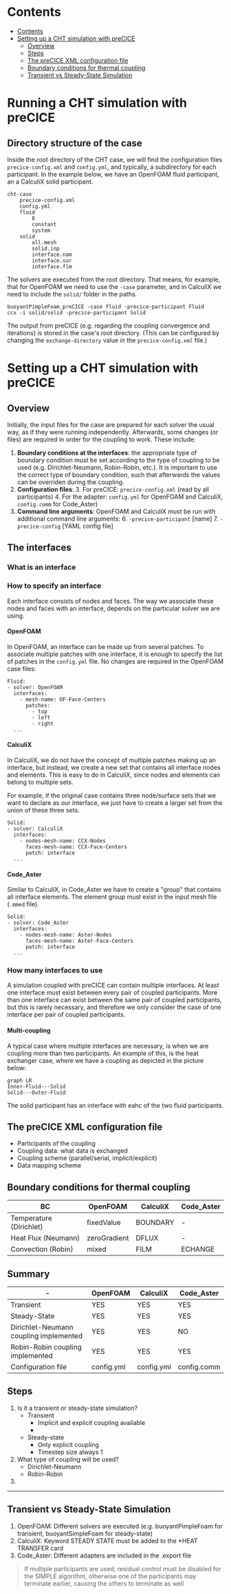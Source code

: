 

# Contents

<!-- TOC depthFrom:1 depthTo:6 withLinks:1 updateOnSave:1 orderedList:0 -->

- [Contents](#contents)
- [Setting up a CHT simulation with preCICE](#setting-up-a-cht-simulation-with-precice)
	- [Overview](#overview)
	- [Steps](#steps)
	- [The preCICE XML configuration file](#the-precice-xml-configuration-file)
	- [Boundary conditions for thermal coupling](#boundary-conditions-for-thermal-coupling)
	- [Transient vs Steady-State Simulation](#transient-vs-steady-state-simulation)

<!-- /TOC -->

# Running a CHT simulation with preCICE

## Directory structure of the case

Inside the root directory of the CHT case, we will find the configuration files `precice-config.xml` and `config.yml`, and typically, a subdirectory for each participant.  In the example below, we have an OpenFOAM fluid participant, an a CalculiX solid participant.

	cht-case
		precice-config.xml
		config.yml
		fluid
			0
			constant
			system
		solid
			all.mesh
			solid.inp
			interface.nam
			interface.sur
			interface.flm

The solvers are executed from the root directory.  That means, for example, that for OpenFOAM we need to use the `-case` parameter, and in CalculiX we need to include the `solid/` folder in the paths.

	buoyantPimpleFoam_preCICE -case fluid -precice-participant Fluid
	ccx -i solid/solid -precice-participant Solid

The output from preCICE (e.g. regarding the coupling convergence and iterations) is stored in the case's root directory.  (This can be configured by changing the `exchange-directory` value in the `precice-config.xml` file.)

# Setting up a CHT simulation with preCICE

## Overview
Initially, the input files for the case are prepared for each solver the usual way, as if they were running independently.  Afterwards, some changes (or files) are required in order for the coupling to work.  These include:

 1. **Boundary conditions at the interfaces**: the appropriate type of boundary condition must be set according to the type of coupling to be used (e.g. Dirichlet-Neumann, Robin-Robin, etc.).  It is important to use the correct type of boundary condition, such that afterwards the values can be overriden during the coupling.
 2. **Configuration files**:
	 3. For preCICE: `precice-config.xml` (read by all participants)
	 4. For the adapter: `config.yml` for OpenFOAM and CalculiX, `config.comm` for Code_Aster)
 5.  **Command line arguments**: OpenFOAM and CalculiX must be run with additional command line arguments:
	 6. `-precice-participant` [name]
	 7. `-precice-config` [YAML config file]

## The interfaces

### What is an interface



### How to specify an interface

Each interface consists of nodes and faces.  The way we associate these nodes and faces with an interface, depends on the particular solver we are using.

#### OpenFOAM
In OpenFOAM, an interface can be made up from several patches.  To associate multiple patches with one interface, it is enough to specify the list of patches in the `config.yml` file.  No changes are required in the OpenFOAM case files:

	Fluid:
	- solver: OpenFOAM
	  interfaces:
	    - mesh-name: OF-Face-Centers
		  patches:
		 	- top
		 	- left
			- right
	  ...


#### CalculiX

In CalculiX, we do not have the concept of multiple patches making up an interface, but instead, we create a new set that contains all interface nodes and elements.  This is easy to do in CalculiX, since nodes and elements can belong to multiple sets.

For example, if the original case contains three node/surface sets that we want to declare as our interface, we just have to create a larger set from the union of these three sets.

	Solid:
	- solver: CalculiX
	  interfaces:
	    - nodes-mesh-name: CCX-Nodes
		  faces-mesh-name: CCX-Face-Centers
		  patch: interface
	  ...

#### Code_Aster

Similar to CalculiX, in Code_Aster we have to create a "group" that contains all interface elements.  The element group must exist in the input mesh file (`.mmed` file).

	Solid:
	- solver: Code_Aster
	  interfaces:
	    - nodes-mesh-name: Aster-Nodes
		  faces-mesh-name: Aster-Face-Centers
		  patch: interface
	  ...



### How many interfaces to use

A simulation coupled with preCICE can contain multiple interfaces.  At least one interface must exist between every pair of coupled participants.  More than one interface can exist between the same pair of coupled participants, but this is rarely necessary, and therefore we only consider the case of one interface per pair of coupled participants.

#### Multi-coupling

A typical case where multiple interfaces are necessary, is when we are coupling more than two participants.  An example of this, is the heat exchanger case, where we have a coupling as depicted in the picture below:

```{mermaid}
graph LR
Inner-Fluid---Solid
Solid---Outer-Fluid
```

The solid participant has an interface with eahc of the two fluid participants.


## The preCICE XML configuration file

- Participants of the coupling
- Coupling data: what data is exchanged
- Coupling scheme (parallel/serial, implicit/explicit)
- Data mapping scheme

## Boundary conditions for thermal coupling

| BC | OpenFOAM | CalculiX | Code_Aster |
|---|---|---|---|
| Temperature (Dirichlet) | fixedValue | BOUNDARY | - |
| Heat Flux (Neumann) | zeroGradient | DFLUX | - |
| Convection (Robin) | mixed | FILM | ECHANGE


## Summary

| - | OpenFOAM | CalculiX | Code_Aster |
|---|---|---|---|
| Transient | YES | YES | YES |
| Steady-State | YES | YES | YES |
| Dirichlet-Neumann coupling implemented | YES | YES | NO |
| Robin-Robin coupling implemented | YES | YES | YES |
| Configuration file | config.yml | config.yml | config.comm |

## Steps

1. Is it a transient or steady-state simulation?
	- Transient
		- Implicit and explicit coupling available
		-
	- Steady-state
		- Only explicit coupling
		- Timestep size always 1
2. What type of coupling will be used?
	- Dirichlet-Neumann
	- Robin-Robin
3.




---

## Transient vs Steady-State Simulation

1. OpenFOAM: Different solvers are executed (e.g. buoyantPimpleFoam for transient, buoyantSimpleFoam for steady-state)
2. CalculiX: Keyword STEADY STATE must be added to the *HEAT TRANSFER card
3. Code_Aster: Different adapters are included in the .export file

> If multiple participants are used, residual control must be disabled for the SIMPLE algorithm, otherwise one of the participants may terminate earlier, causing the others to terminate as well
